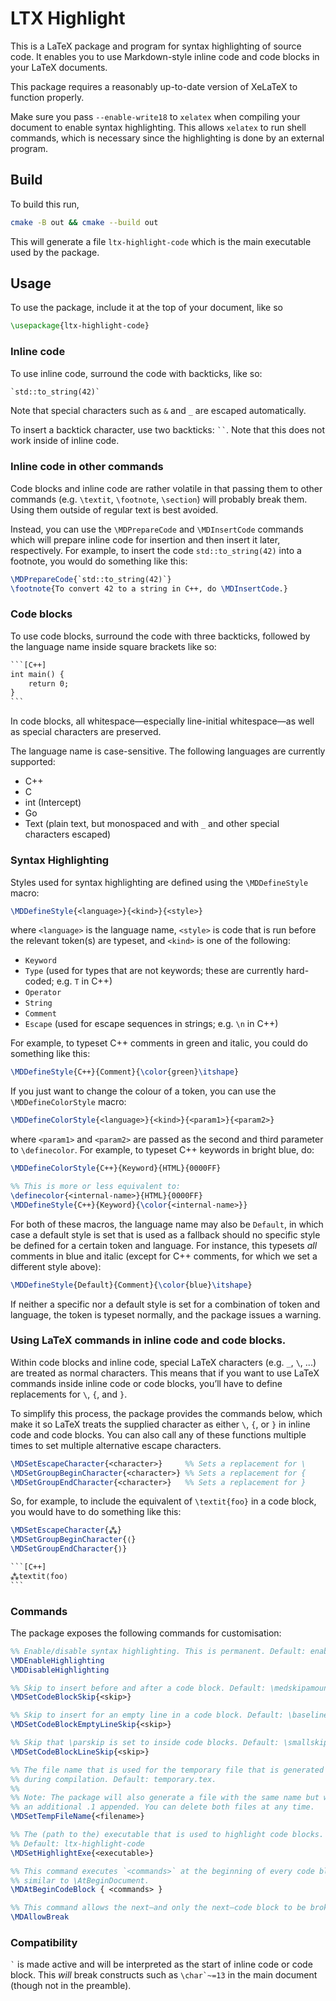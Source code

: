 # LTX Highlight
This is a LaTeX package and program for syntax highlighting of source code. It enables you to use
Markdown-style inline code and code blocks in your LaTeX documents.

This package requires a reasonably up-to-date version of XeLaTeX to function properly.

Make sure you pass `--enable-write18` to `xelatex` when compiling your document to 
enable syntax highlighting. This allows `xelatex` to run shell commands, which is
necessary since the highlighting is done by an external program.

## Build
To build this run,
```bash
cmake -B out && cmake --build out
```

This will generate a file `ltx-highlight-code` which is the main executable used by the package.

## Usage
To use the package, include it at the top of your document, like so
```latex
\usepackage{ltx-highlight-code}
```

### Inline code
To use inline code, surround the code with backticks, like so:
```latex
`std::to_string(42)`
```
Note that special characters such as `&` and `_` are escaped automatically.

To insert a backtick character, use two backticks: ` `` `. Note that this does not work inside of inline code. 

### Inline code in other commands
Code blocks and inline code are rather volatile in that passing them to other
commands (e.g. `\textit`, `\footnote`, `\section`) will probably break them. Using them
outside of regular text is best avoided.

Instead, you can use the `\MDPrepareCode` and `\MDInsertCode` commands which will prepare
inline code for insertion and then insert it later, respectively. For example, to insert
the code `std::to_string(42)` into a footnote, you would do something like this:
```latex
\MDPrepareCode{`std::to_string(42)`}
\footnote{To convert 42 to a string in C++, do \MDInsertCode.}
```

### Code blocks
To use code blocks, surround the code with three backticks, followed by the language name inside 
square brackets like so:
````latex
```[C++]
int main() {
    return 0;
}
```
````

In code blocks, all whitespace—especially line-initial whitespace—as well as special characters are preserved.

The language name is case-sensitive. The following languages are currently supported:
- C++
- C
- int (Intercept)
- Go
- Text (plain text, but monospaced and with `_` and other special characters escaped)

### Syntax Highlighting
Styles used for syntax highlighting are defined using the `\MDDefineStyle` macro:
```latex
\MDDefineStyle{<language>}{<kind>}{<style>}
```
where `<language>` is the language name, `<style>` is code that is run before the relevant token(s) are
typeset, and `<kind>` is one of the following:
- `Keyword`
- `Type` (used for types that are not keywords; these are currently hard-coded; e.g. `T` in C++)
- `Operator`
- `String`
- `Comment`
- `Escape` (used for escape sequences in strings; e.g. `\n` in C++)

For example, to typeset C++ comments in green and italic, you could do something like this:
```latex
\MDDefineStyle{C++}{Comment}{\color{green}\itshape}
```

If you just want to change the colour of a token, you can use the `\MDDefineColorStyle` macro:
```latex
\MDDefineColorStyle{<language>}{<kind>}{<param1>}{<param2>}
```
where `<param1>` and `<param2>` are passed as the second and third parameter to `\definecolor`. For example,
to typeset C++ keywords in bright blue, do:
```latex
\MDDefineColorStyle{C++}{Keyword}{HTML}{0000FF}

%% This is more or less equivalent to:
\definecolor{<internal-name>}{HTML}{0000FF}
\MDDefineStyle{C++}{Keyword}{\color{<internal-name>}}
```

For both of these macros, the language name may also be `Default`, in which case a default style is set that is used as a fallback
should no specific style be defined for a certain token and language. For instance, this typesets *all* comments
in blue and italic (except for C++ comments, for which we set a different style above):
```latex
\MDDefineStyle{Default}{Comment}{\color{blue}\itshape}
```

If neither a specific nor a default style is set for a combination of token and language, the token is typeset normally,
and the package issues a warning.

### Using LaTeX commands in inline code and code blocks.
Within code blocks and inline code, special LaTeX characters (e.g. `_`, ` \ `, ...) are treated as normal characters. This
means that if you want to use LaTeX commands inside inline code or code blocks, you’ll have to
define replacements for ` \ `, `{`, and `}`.

To simplify this process, the package provides the commands below, which make it so
LaTeX treats the supplied character as either ` \ `, `{`, or `}` in inline code and code blocks. You can also call any of 
these functions multiple times to set multiple alternative escape characters.
```latex
\MDSetEscapeCharacter{<character>}     %% Sets a replacement for \
\MDSetGroupBeginCharacter{<character>} %% Sets a replacement for {
\MDSetGroupEndCharacter{<character>}   %% Sets a replacement for }
```

So, for example, to include the equivalent of `\textit{foo}` in a code block, you would
have to do something like this:
````latex
\MDSetEscapeCharacter{⁂}
\MDSetGroupBeginCharacter{⟨}
\MDSetGroupEndCharacter{⟩}

```[C++]
⁂textit⟨foo⟩
```
````

### Commands
The package exposes the following commands for customisation:
```latex
%% Enable/disable syntax highlighting. This is permanent. Default: enabled.
\MDEnableHighlighting
\MDDisableHighlighting

%% Skip to insert before and after a code block. Default: \medskipamount.
\MDSetCodeBlockSkip{<skip>}

%% Skip to insert for an empty line in a code block. Default: \baselineskip.
\MDSetCodeBlockEmptyLineSkip{<skip>}

%% Skip that \parskip is set to inside code blocks. Default: \smallskipamount.
\MDSetCodeBlockLineSkip{<skip>}

%% The file name that is used for the temporary file that is generated 
%% during compilation. Default: temporary.tex.
%%
%% Note: The package will also generate a file with the same name but with
%% an additional .1 appended. You can delete both files at any time.
\MDSetTempFileName{<filename>}

%% The (path to the) executable that is used to highlight code blocks. 
%% Default: ltx-highlight-code
\MDSetHighlightExe{<executable>}

%% This command executes `<commands>` at the beginning of every code block in a fashion
%% similar to \AtBeginDocument.
\MDAtBeginCodeBlock { <commands> }

%% This command allows the next—and only the next—code block to be broken across pages.
\MDAllowBreak
```

### Compatibility
`` ` `` is made active and will be interpreted as the start of inline code or code block. This
*will* break constructs such as ``\char`~=13`` in the main document (though not in the preamble). 
